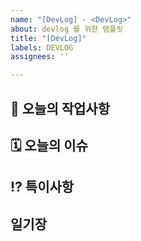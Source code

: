 ```yaml
---
name: "[DevLog] - <DevLog>"
about: devlog 를 위한 템플릿
title: "[DevLog]"
labels: DEVLOG
assignees: ''

---
```


## 📑 오늘의 작업사항
<!-- 오늘 작업한 기능을 작성해 주세요. -->
>   

## 🗓️ 오늘의 이슈
<!-- 오늘의 이슈 사항을 작성해 주세요. -->


## ⁉ 특이사항
<!-- 구현 과정에서 예상되는 특이사항을 작성해 주세요. -->


## 일기장 
<!-- 쓰고싶으신 일기가 있다면 작성해 주세요. -->
> 

<!-- 필요 시 주석 해제 후 사용 -->
<!-- ##  ✔ 체크리스트-->
<!-- > - [ ] 체크 사항 1 -->
<!-- > - [ ] 체크 사항 2 -->
